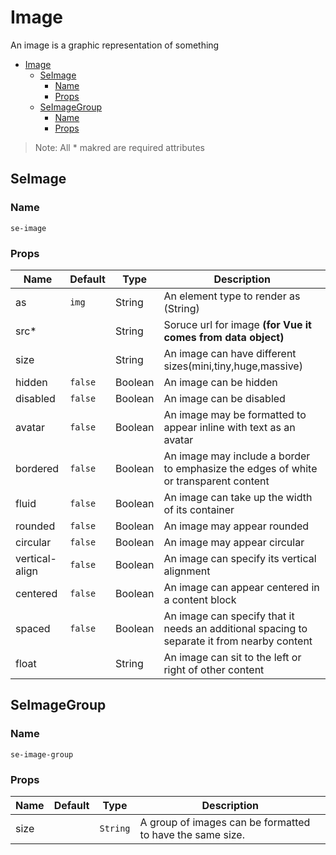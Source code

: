 # Image

An image is a graphic representation of something

- [Image](#image)
    - [SeImage](#seimage)
        - [Name](#name)
        - [Props](#props)
    - [SeImageGroup](#seimagegroup)
        - [Name](#name)
        - [Props](#props)

> Note: All * makred are required attributes

## SeImage
### Name 
`se-image`
### Props
| Name           | Default | Type    | Description                                                                                 |
| -------------- | ------- | ------- | ------------------------------------------------------------------------------------------- |
| as             | `img`   | String  | An element type to render as (String)                                                       |
| src*           |         | String  | Soruce url for image **(for Vue it comes from data object)**                                |
| size           |         | String  | An image can have different sizes(mini,tiny,huge,massive)                                   |
| hidden         | `false` | Boolean | An image can be hidden                                                                      |
| disabled       | `false` | Boolean | An image can be disabled                                                                    |
| avatar         | `false` | Boolean | An image may be formatted to appear inline with text as an avatar                           |
| bordered       | `false` | Boolean | An image may include a border to emphasize the edges of white or transparent content        |
| fluid          | `false` | Boolean | An image can take up the width of its container                                             |
| rounded        | `false` | Boolean | An image may appear rounded                                                                 |
| circular       | `false` | Boolean | An image may appear circular                                                                |
| vertical-align | `false` | Boolean | An image can specify its vertical alignment                                                 |
| centered       | `false` | Boolean | An image can appear centered in a content block                                             |
| spaced         | `false` | Boolean | An image can specify that it needs an additional spacing to separate it from nearby content |
| float          |         | String  | An image can sit to the left or right of other content                                      |

## SeImageGroup
### Name
`se-image-group`
### Props
| Name | Default | Type     | Description                                               |
| ---- | ------- | -------- | --------------------------------------------------------- |
| size |         | `String` | A group of images can be formatted to have the same size. |